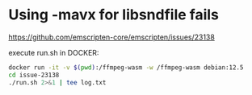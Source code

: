 # Using -mavx for libsndfile fails

https://github.com/emscripten-core/emscripten/issues/23138

execute run.sh in DOCKER:

```sh
docker run -it -v $(pwd):/ffmpeg-wasm -w /ffmpeg-wasm debian:12.5
cd issue-23138
./run.sh 2>&1 | tee log.txt
```